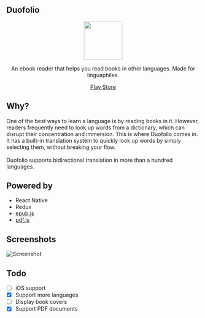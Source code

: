 ## Duofolio

<p align="center">
  <img src="https://raw.githubusercontent.com/farshed/duofolio/master/docs/logo.png" height=100/>
</p>

<p align="center">An ebook reader that helps you read books in other languages. Made for linguaphiles.</p>

<p align="center">
  <a href="https://play.google.com/store/apps/details?id=com.duofolio">Play Store</a>
<p>

## Why?

One of the best ways to learn a language is by reading books in it. However, readers frequently need to look up words from a dictionary, which can disrupt their concentration and immersion. This is where Duofolio comes in. It has a built-in translation system to quickly look up words by simply selecting them, without breaking your flow.
<br><br>
Duofolio supports bidirectional translation in more than a hundred languages.

## Powered by

-  React Native
-  Redux
-  [epub.js](https://github.com/futurepress/epub.js)
-  [pdf.js](https://github.com/mozilla/pdf.js)

## Screenshots

![Screenshot](https://raw.githubusercontent.com/farshed/duofolio/master/docs/screenshots.png)

## Todo

-  [ ] iOS support
-  [x] Support more languages
-  [ ] Display book covers
-  [x] Support PDF documents

